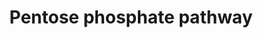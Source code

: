 ---
annotations:
- type: Pathway Ontology
  value: pentose phosphate pathway
authors:
- Kdahlquist
- MaintBot
- M.Ramirez
- Ddigles
- Mkutmon
- AgustinGV
- DeSl
- Khanspers
- Egonw
- Eweitz
description: Pentose phosphate, phosphogluconate, or hexose monophsphate pathway oxidizes
  glucose-6-phosphate to fructose-6-phosphate and glyceraldehyde-3-P. NADP+ is the
  electron acceptor. The pathways yields NADPH as well as 5, 4, and 7 carbon intermediaries
  for synthesis of nucleotides.
last-edited: 2021-05-16
organisms:
- Rattus norvegicus
redirect_from:
- /index.php/Pathway:WP282
- /instance/WP282
schema-jsonld:
- '@context': https://schema.org/
  '@id': https://wikipathways.github.io/pathways/WP282.html
  '@type': Dataset
  creator:
    '@type': Organization
    name: WikiPathways
  description: Pentose phosphate, phosphogluconate, or hexose monophsphate pathway
    oxidizes glucose-6-phosphate to fructose-6-phosphate and glyceraldehyde-3-P. NADP+
    is the electron acceptor. The pathways yields NADPH as well as 5, 4, and 7 carbon
    intermediaries for synthesis of nucleotides.
  keywords:
  - Tkt
  - 6-Phosphogluconate
  - Biosynthesis
  - G6pd
  - Glucose-6-Phosphate
  - Sedoheptulose-7-Phosphate
  - 'Glycolysis / '
  - Gluconeogenesis
  - Rpia
  - Erythrose-4-Phosphate
  - Xylulose-5-Phosphate
  - Pgls
  - Fructose-6-Phosphate
  - Rpe
  - Pgd
  - Nucleotide
  - Glyceraldehyde-3-phosphate
  - Taldo1
  - 6-Phosphonoglucono-delta-lactone
  - Ribulose-5-Phosphate
  - D-Ribose-5-Phosphate
  license: CC0
  name: Pentose phosphate pathway
seo: CreativeWork
title: Pentose phosphate pathway
wpid: WP282
---